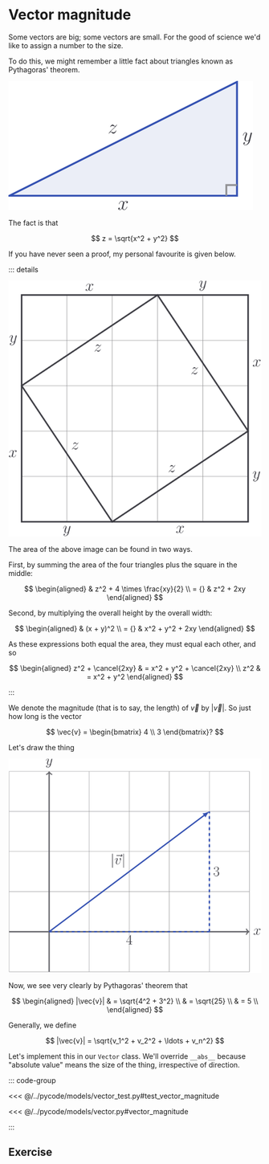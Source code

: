 # Vector magnitude

Some vectors are big; some vectors are small. For the good of science we'd like
to assign a number to the size.

To do this, we might remember a little fact about triangles known as Pythagoras'
theorem.

![](../../images/pythagoras.svg)

The fact is that

$$
z = \sqrt{x^2 + y^2}
$$

If you have never seen a proof, my personal favourite is given below.

::: details

![](../../images/pythag-proof.svg)

The area of the above image can be found in two ways.

First, by summing the area of the four triangles plus the square in the middle:

$$
\begin{aligned}
& z^2 + 4 \times \frac{xy}{2} \\
= {} & z^2 + 2xy
\end{aligned}
$$

Second, by multiplying the overall height by the overall width:

$$
\begin{aligned}
& (x + y)^2 \\
= {} & x^2 + y^2 + 2xy
\end{aligned}
$$

As these expressions both equal the area, they must equal each other, and so

$$
\begin{aligned}
z^2 + \cancel{2xy} & = x^2 + y^2 + \cancel{2xy} \\
z^2 & = x^2 + y^2
\end{aligned}
$$

:::

We denote the magnitude (that is to say, the length) of $\vec{v}$ by
$|\vec{v}|$. So just how long is the vector

$$
\vec{v} = \begin{bmatrix} 4 \\ 3 \end{bmatrix}?
$$

Let's draw the thing

![](../../images/vector-magnitude.svg)

Now, we see very clearly by Pythagoras' theorem that

$$
\begin{aligned}
|\vec{v}|
& = \sqrt{4^2 + 3^2} \\
& = \sqrt{25} \\
& = 5 \\
\end{aligned}
$$

Generally, we define

$$
|\vec{v}| = \sqrt{v_1^2 + v_2^2 + \ldots + v_n^2}
$$

Let's implement this in our `Vector` class. We'll override `__abs__` because
"absolute value" means the size of the thing, irrespective of direction.

::: code-group

<<< @/../pycode/models/vector_test.py#test_vector_magnitude

<<< @/../pycode/models/vector.py#vector_magnitude

:::

## Exercise

<Exercise id="vector-magnitude" />
